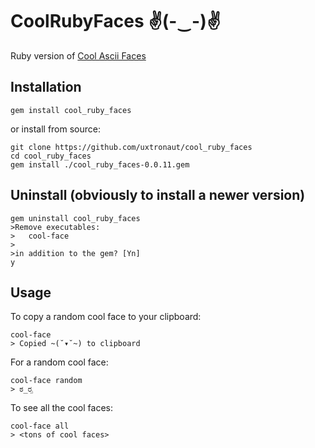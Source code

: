 # CoolRubyFaces ✌(-‿-)✌

Ruby version of [Cool Ascii Faces](https://github.com/maxogden/cool-ascii-faces)

## Installation

```
gem install cool_ruby_faces
```

or install from source:

```
git clone https://github.com/uxtronaut/cool_ruby_faces
cd cool_ruby_faces
gem install ./cool_ruby_faces-0.0.11.gem
```

## Uninstall (obviously to install a newer version)

```
gem uninstall cool_ruby_faces
>Remove executables:
>	cool-face
>
>in addition to the gem? [Yn]
y
```

## Usage

To copy a random cool face to your clipboard:

```
cool-face
> Copied ~(˘▾˘~) to clipboard
```

For a random cool face:

```
cool-face random
> ಠ_ರೃ
```

To see all the cool faces:

```
cool-face all
> <tons of cool faces>
```

